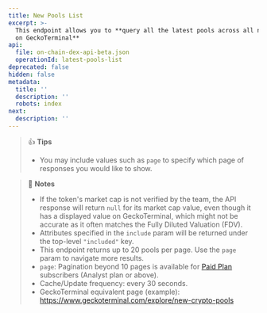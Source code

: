 ```yaml
---
title: New Pools List
excerpt: >-
  This endpoint allows you to **query all the latest pools across all networks
  on GeckoTerminal**
api:
  file: on-chain-dex-api-beta.json
  operationId: latest-pools-list
deprecated: false
hidden: false
metadata:
  title: ''
  description: ''
  robots: index
next:
  description: ''
---
```

> 👍 **Tips**
> 
> - You may include values such as `page` to specify which page of responses you would like to show.

> 📘 **Notes**
> 
> - If the token's market cap is not verified by the team, the API response will return `null` for its market cap value, even though it has a displayed value on GeckoTerminal, which might not be accurate as it often matches the Fully Diluted Valuation (FDV).
> - Attributes specified in the `include` param will be returned under the top-level `"included"` key.
> - This endpoint returns up to 20 pools per page. Use the `page` param to navigate more results.
> - `page`: Pagination beyond 10 pages is available for [Paid Plan](https://www.coingecko.com/en/api/pricing) subscribers (Analyst plan or above).
> - Cache/Update frequency: every 30 seconds.
> - GeckoTerminal equivalent page (example): <https://www.geckoterminal.com/explore/new-crypto-pools>
